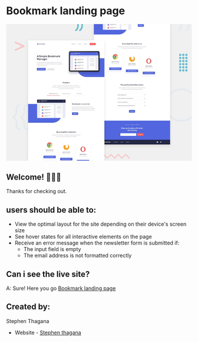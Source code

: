 # Bookmark landing page

![Design preview for the Bookmark landing page ](./design/desktop-preview.jpg)

## Welcome! 👋👋👋

Thanks for checking out.

## users should be able to:

- View the optimal layout for the site depending on their device's screen size
- See hover states for all interactive elements on the page
- Receive an error message when the newsletter form is submitted if:
  - The input field is empty
  - The email address is not formatted correctly

## Can i see the live site?

A: Sure! Here you go [Bookmark landing page](https://Responsive-bookmark-page.netlify.app)

## Created by:

Stephen Thagana

- Website - [Stephen thagana](https://stephen-thagana.netlify.app)
